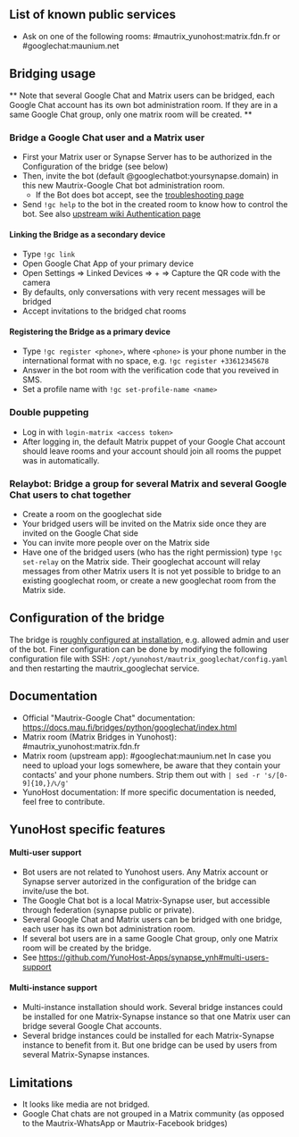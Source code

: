 ## List of known public services

* Ask on one of the following rooms: #mautrix_yunohost:matrix.fdn.fr or #googlechat:maunium.net

## Bridging usage
** Note that several Google Chat and Matrix users can be bridged, each Google Chat account has its own bot administration room. If they are in a same Google Chat group, only one matrix room will be created. **

### Bridge a Google Chat user and a Matrix user
* First your Matrix user or Synapse Server has to be authorized in the Configuration of the bridge (see below)
* Then, invite the bot (default @googlechatbot:yoursynapse.domain) in this new Mautrix-Google Chat bot administration room.
  * If the Bot does bot accept, see the [troubleshooting page](https://docs.mau.fi/bridges/general/troubleshooting.html)
* Send ``!gc help`` to the bot in the created room to know how to control the bot.
See also [upstream wiki Authentication page](https://docs.mau.fi/bridges/python/googlechat/authentication.html)

#### Linking the Bridge as a secondary device
* Type ``!gc link``
* Open Google Chat App of your primary device
* Open Settings => Linked Devices => + => Capture the QR code with the camera
* By defaults, only conversations with very recent messages will be bridged
* Accept invitations to the bridged chat rooms

#### Registering the Bridge as a primary device
* Type ``!gc register <phone>``, where ``<phone>`` is your phone number in the international format with no space, e.g. ``!gc register +33612345678``
* Answer in the bot room with the verification code that you reveived in SMS.
* Set a profile name with ``!gc set-profile-name <name>``

### Double puppeting
* Log in with ``login-matrix <access token>``
* After logging in, the default Matrix puppet of your Google Chat account should leave rooms and your account should join all rooms the puppet was in automatically.


### Relaybot: Bridge a group for several Matrix and several Google Chat users to chat together
* Create a room on the googlechat side
* Your bridged users will be invited on the Matrix side once they are invited on the Google Chat side
* You can invite more people over on the Matrix side
* Have one of the bridged users (who has the right permission) type `!gc set-relay` on the Matrix side. Their googlechat account will relay messages from other Matrix users
It is not yet possible to bridge to an existing googlechat room, or create a new googlechat room from the Matrix side.

## Configuration of the bridge

The bridge is [roughly configured at installation](https://github.com/YunoHost-Apps/mautrix_googlechat_ynh/blob/master/conf/config.yaml), e.g. allowed admin and user of the bot. Finer configuration can be done by modifying the
following configuration file with SSH: 
```/opt/yunohost/mautrix_googlechat/config.yaml```
and then restarting the mautrix_googlechat service.

## Documentation

 * Official "Mautrix-Google Chat" documentation: https://docs.mau.fi/bridges/python/googlechat/index.html
 * Matrix room (Matrix Bridges in Yunohost): #mautrix_yunohost:matrix.fdn.fr
 * Matrix room (upstream app): #googlechat:maunium.net
In case you need to upload your logs somewhere, be aware that they contain your contacts' and your phone numbers. Strip them out with 
``| sed -r 's/[0-9]{10,}/📞/g' ``
 * YunoHost documentation: If more specific documentation is needed, feel free to contribute.

## YunoHost specific features

#### Multi-user support

* Bot users are not related to Yunohost users. Any Matrix account or Synapse server autorized in the configuration of the bridge can invite/use the bot. 
* The Google Chat bot is a local Matrix-Synapse user, but accessible through federation (synapse public or private).
* Several Google Chat and Matrix users can be bridged with one bridge, each user has its own bot administration room. 
* If several bot users are in a same Google Chat group, only one Matrix room will be created by the bridge.
* See https://github.com/YunoHost-Apps/synapse_ynh#multi-users-support

#### Multi-instance support

* Multi-instance installation should work. Several bridge instances could be installed for one Matrix-Synapse instance so that one Matrix user can bridge several Google Chat accounts. 
* Several bridge instances could be installed for each Matrix-Synapse instance to benefit from it. But one bridge can be used by users from several Matrix-Synapse instances.

## Limitations

* It looks like media are not bridged. 
* Google Chat chats are not grouped in a Matrix community (as opposed to the Mautrix-WhatsApp or Mautrix-Facebook bridges)